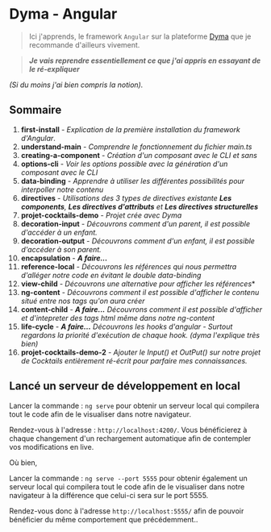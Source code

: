 # Dyma - Angular
> Ici j'apprends, le framework `Angular` sur la plateforme [Dyma](https://dyma.fr) que je recommande d'ailleurs vivement.

> ***Je vais reprendre essentiellement ce que j'ai appris en essayant de le ré-expliquer***

*(Si du moins j'ai bien compris la notion).*

## Sommaire
1. **first-install** - *Explication de la première installation du framework d'Angular*.
2. **understand-main** - *Comprendre le fonctionnement du fichier main.ts*
3. **creating-a-component** - *Création d'un composant avec le CLI et sans*
4. **options-cli** - *Voir les options possible avec la génération d'un composant avec le CLI*
5. **data-binding** - *Apprendre à utiliser les différentes possibilités pour interpoller notre contenu*
6. **directives** - *Utilisations des 3 types de directives existante **Les components**, **Les directives d'attributs** et **Les directives structurelles***
7. **projet-cocktails-demo** - *Projet crée avec Dyma*
8. **decoration-input** - *Découvrons comment d'un parent, il est possible d'accéder à un enfant.*
9. **decoration-output** - *Découvrons comment d'un enfant, il est possible d'accéder à son parent.*
9. **encapsulation** - ***A faire...***
10. **reference-local** - *Découvrons les références qui nous permettra d'alléger notre code en évitant le double data-binding*
11. **view-child** - *Découvrons une alternative pour afficher les références**
12. **ng-content** - *Découvrons comment il est possible d'afficher le contenu situé entre nos tags qu'on aura créer*
13. **content-child** - ***A faire...*** *Découvrons comment il est possible d'afficher et d'intepreter des tags html même dans notre ng-content*
14. **life-cycle** - ***A faire...*** *Découvrons les hooks d'angular - Surtout regardons la priorité d'exécution de chaque hook. (dyma l'explique très bien)*
15. **projet-cocktails-demo-2** - *Ajouter le Input() et OutPut() sur notre projet de Cocktails entièrement ré-écrit pour parfaire mes connaissances.*

## Lancé un serveur de développement en local

Lancer la commande : ``` ng serve ``` pour obtenir un serveur local qui compilera tout le code afin de le visualiser dans notre navigateur. 

Rendez-vous à l'adresse : `http://localhost:4200/`. Vous bénéficierez à chaque changement d'un rechargement automatique afin de contempler vos modifications en live.

Où bien, 

Lancer la commande : ``` ng serve --port 5555 ``` pour obtenir également un serveur local qui compilera tout le code afin de le visualiser dans notre navigateur à la différence que celui-ci sera sur le port 5555. 

Rendez-vous donc à l'adresse `http://localhost:5555/` afin de pouvoir bénéficier du même comportement que précédemment..